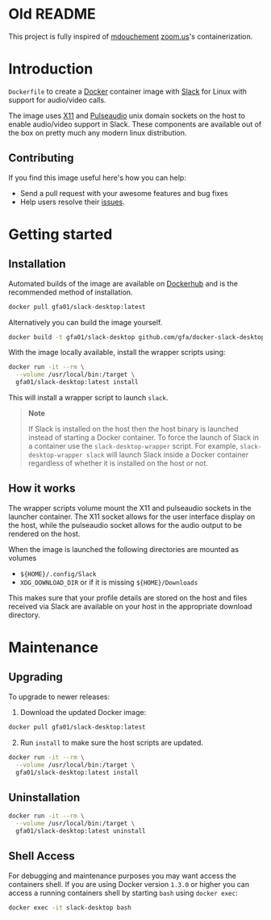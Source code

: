 # Old README

This project is fully inspired of [mdouchement](https://github.com/mdouchement) [zoom.us](https://github.com/gfa01/slack-desktop)'s containerization.

# Introduction

`Dockerfile` to create a [Docker](https://www.docker.com/) container image with [Slack](http://www.slack.com) for Linux with support for audio/video calls.

The image uses [X11](http://www.x.org) and [Pulseaudio](http://www.freedesktop.org/wiki/Software/PulseAudio/) unix domain sockets on the host to enable audio/video support in Slack. These components are available out of the box on pretty much any modern linux distribution.

## Contributing

If you find this image useful here's how you can help:

- Send a pull request with your awesome features and bug fixes
- Help users resolve their [issues](../../issues?q=is%3Aopen+is%3Aissue).

# Getting started

## Installation

Automated builds of the image are available on [Dockerhub](https://hub.docker.com/r/gfa01/slack-desktop) and is the recommended method of installation.

```bash
docker pull gfa01/slack-desktop:latest
```

Alternatively you can build the image yourself.

```bash
docker build -t gfa01/slack-desktop github.com/gfa/docker-slack-desktop
```

With the image locally available, install the wrapper scripts using:

```bash
docker run -it --rm \
  --volume /usr/local/bin:/target \
  gfa01/slack-desktop:latest install
```

This will install a wrapper script to launch `slack`.

> **Note**
>
> If Slack is installed on the host then the host binary is launched instead of starting a Docker container. To force the launch of Slack in a container use the `slack-desktop-wrapper` script. For example, `slack-desktop-wrapper slack` will launch Slack inside a Docker container regardless of whether it is installed on the host or not.

## How it works

The wrapper scripts volume mount the X11 and pulseaudio sockets in the launcher container. The X11 socket allows for the user interface display on the host, while the pulseaudio socket allows for the audio output to be rendered on the host.

When the image is launched the following directories are mounted as volumes

- `${HOME}/.config/Slack`
- `XDG_DOWNLOAD_DIR` or if it is missing `${HOME}/Downloads`

This makes sure that your profile details are stored on the host and files received via Slack are available on your host in the appropriate download directory.


# Maintenance

## Upgrading

To upgrade to newer releases:

  1. Download the updated Docker image:

  ```bash
  docker pull gfa01/slack-desktop:latest
  ```

  2. Run `install` to make sure the host scripts are updated.

  ```bash
  docker run -it --rm \
    --volume /usr/local/bin:/target \
    gfa01/slack-desktop:latest install
  ```

## Uninstallation

```bash
docker run -it --rm \
  --volume /usr/local/bin:/target \
  gfa01/slack-desktop:latest uninstall
```

## Shell Access

For debugging and maintenance purposes you may want access the containers shell. If you are using Docker version `1.3.0` or higher you can access a running containers shell by starting `bash` using `docker exec`:

```bash
docker exec -it slack-desktop bash
```


